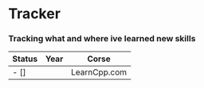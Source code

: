 # Tracker

### Tracking what and where ive learned new skills

| Status | Year | Corse |
| --- | --- | --- |
| - [] | | LearnCpp.com | 

